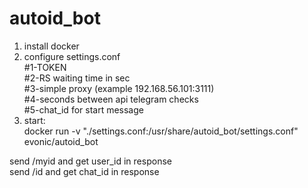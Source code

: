 # autoid_bot
   
1. install docker  
2. configure settings.conf  
#1-TOKEN  
#2-RS waiting time in sec   
#3-simple proxy (example 192.168.56.101:3111)  
#4-seconds between api telegram checks   
#5-chat_id for start message   
3. start:  
docker run -v "./settings.conf:/usr/share/autoid_bot/settings.conf" evonic/autoid_bot
  
  
send /myid and get user_id in response  
send /id and get chat_id in response  
  